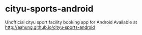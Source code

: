 # cityu-sports-android
Unofficial cityu sport facility booking app for Android
Available at http://aahung.github.io/cityu-sports-android
